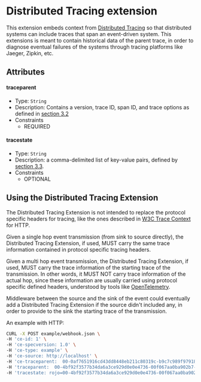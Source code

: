 # Distributed Tracing extension

This extension embeds context from
[Distributed Tracing](https://w3c.github.io/trace-context/) so that distributed
systems can include traces that span an event-driven system. This extensions is meant
to contain historical data of the parent trace, in order to diagnose eventual failures of the 
systems through tracing platforms like Jaeger, Zipkin, etc.

## Attributes

#### traceparent

- Type: `String`
- Description: Contains a version, trace ID, span ID, and trace options as
  defined in [section 3.2](https://w3c.github.io/trace-context/#traceparent-header)
- Constraints
  - REQUIRED

#### tracestate

- Type: `String`
- Description: a comma-delimited list of key-value pairs, defined by
  [section 3.3](https://w3c.github.io/trace-context/#tracestate-header).
- Constraints
  - OPTIONAL

## Using the Distributed Tracing Extension

The Distributed Tracing Extension is not intended to replace the protocol specific headers for tracing, 
like the ones described in [W3C Trace Context](https://w3c.github.io/trace-context/) for HTTP.

Given a single hop event transmission (from sink to source directly), the Distributed Tracing Extension, 
if used, MUST carry the same trace information contained in protocol specific tracing headers.

Given a multi hop event transmission, the Distributed Tracing Extension, if used, MUST 
carry the trace information of the starting trace of the transmission. 
In other words, it MUST NOT carry trace information of the actual hop, since these information are usually 
carried using protocol specific defined headers, understood by tools like [OpenTelemetry](https://opentelemetry.io/).
 
Middleware between the source and the sink of the event could eventually add a Distributed Tracing Extension
if the source didn't included any, in order to provide to the sink the starting trace of the transmission.

An example with HTTP:

```bash
CURL -X POST example/webhook.json \
-H 'ce-id: 1' \
-H 'ce-specversion: 1.0' \
-H 'ce-type: example' \
-H 'ce-source: http://localhost' \
-H 'ce-traceparent:  00-0af7651916cd43dd8448eb211c80319c-b9c7c989f97918e1-01' \
-H 'traceparent:  00-4bf92f3577b34da6a3ce929d0e0e4736-00f067aa0ba902b7-01' \
-H 'tracestate: rojo=00-4bf92f3577b34da6a3ce929d0e0e4736-00f067aa0ba902b7-01,congo=lZWRzIHRoNhcm5hbCBwbGVhc3VyZS4`
```
